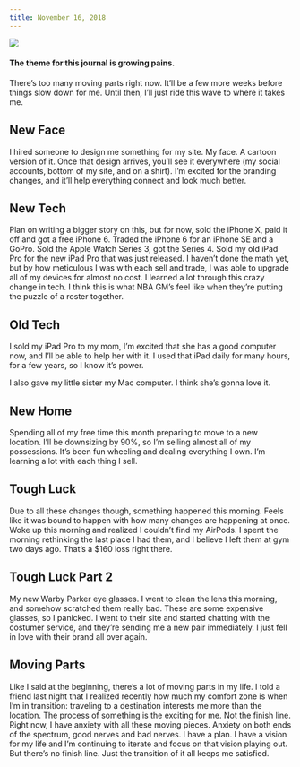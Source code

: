```yaml
---
title: November 16, 2018
---
```


![][image-1]

#### The theme for this journal is **growing pains**.

There’s too many moving parts right now. It’ll be a few more weeks before things slow down for me. Until then, I’ll just ride this wave to where it takes me.

## New Face

I hired someone to design me something for my site. My face. A cartoon version of it. Once that design arrives, you’ll see it everywhere (my social accounts, bottom of my site, and on a shirt). I’m excited for the branding changes, and it’ll help everything connect and look much better.

## New Tech

Plan on writing a bigger story on this, but for now, sold the iPhone X, paid it off and got a free iPhone 6. Traded the iPhone 6 for an iPhone SE and a GoPro. Sold the Apple Watch Series 3, got the Series 4. Sold my old iPad Pro for the new iPad Pro that was just released. I haven’t done the math yet, but by how meticulous I was with each sell and trade, I was able to upgrade all of my devices for almost no cost. I learned a lot through this crazy change in tech. I think this is what NBA GM’s feel like when they’re putting the puzzle of a roster together.

## Old Tech

I sold my iPad Pro to my mom, I’m excited that she has a good computer now, and I’ll be able to help her with it. I used that iPad daily for many hours, for a few years, so I know it’s power.

I also gave my little sister my Mac computer. I think she’s gonna love it.

## New Home

Spending all of my free time this month preparing to move to a new location. I’ll be downsizing by 90%, so I’m selling almost all of my possessions. It’s been fun wheeling and dealing everything I own. I’m learning a lot with each thing I sell.

## Tough Luck

Due to all these changes though, something happened this morning. Feels like it was bound to happen with how many changes are happening at once. Woke up this morning and realized I couldn’t find my AirPods. I spent the morning rethinking the last place I had them, and I believe I left them at gym two days ago. That’s a $160 loss right there.

## Tough Luck Part 2

My new Warby Parker eye glasses. I went to clean the lens this morning, and somehow scratched them really bad. These are some expensive glasses, so I panicked. I went to their site and started chatting with the costumer service, and they’re sending me a new pair immediately. I just fell in love with their brand all over again.

## Moving Parts

Like I said at the beginning, there’s a lot of moving parts in my life. I told a friend last night that I realized recently how much my comfort zone is when I’m in transition: traveling to a destination interests me more than the location. The process of something is the exciting for me. Not the finish line. Right now, I have anxiety with all these moving pieces. Anxiety on both ends of the spectrum, good nerves and bad nerves. I have a plan. I have a vision for my life and I’m continuing to iterate and focus on that vision playing out. But there’s no finish line. Just the transition of it all keeps me satisfied.

[image-1]:	https://i.imgur.com/pYlkUFF.jpg